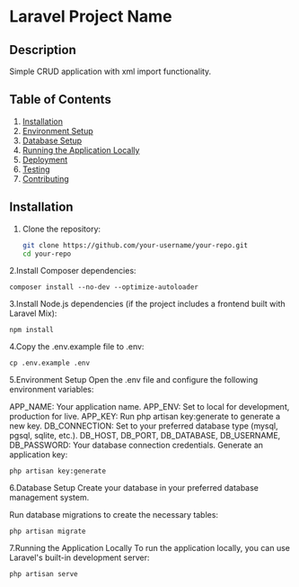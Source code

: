 # Laravel Project Name

## Description
Simple CRUD application with xml import functionality.

## Table of Contents
1. [Installation](#installation)
2. [Environment Setup](#environment-setup)
3. [Database Setup](#database-setup)
4. [Running the Application Locally](#running-the-application-locally)
5. [Deployment](#deployment)
6. [Testing](#testing)
7. [Contributing](#contributing)

## Installation

1. Clone the repository:

    ```bash
   git clone https://github.com/your-username/your-repo.git
   cd your-repo

2.Install Composer dependencies:

    
    composer install --no-dev --optimize-autoloader
3.Install Node.js dependencies (if the project includes a frontend built with Laravel Mix):

    
    npm install

4.Copy the .env.example file to .env:

   
    cp .env.example .env

5.Environment Setup
Open the .env file and configure the following environment variables:

APP_NAME: Your application name.
APP_ENV: Set to local for development, production for live.
APP_KEY: Run php artisan key:generate to generate a new key.
DB_CONNECTION: Set to your preferred database type (mysql, pgsql, sqlite, etc.).
DB_HOST, DB_PORT, DB_DATABASE, DB_USERNAME, DB_PASSWORD: Your database connection credentials.
Generate an application key:

    
    php artisan key:generate

6.Database Setup
Create your database in your preferred database management system.

Run database migrations to create the necessary tables:

   
    php artisan migrate

7.Running the Application Locally
To run the application locally, you can use Laravel's built-in development server:

    
    php artisan serve
